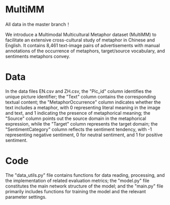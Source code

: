 # MultiMM
All data in the master branch！

We introduce a Multimodal Multicultural Metaphor dataset (MultiMM) to facilitate an extensive cross-cultural study of metaphor in Chinese and English. It contains 8,461 text-image pairs of advertisements with manual annotations of the occurrence of metaphors, target/source vocabulary, and sentiments metaphors convey.

# Data
In the data files EN.csv and ZH.csv, the "Pic_id" column identifies the unique picture identifier; the "Text" column contains the corresponding textual content; the "MetaphorOccurrence" column indicates whether the text includes a metaphor, with 0 representing literal meaning in the image and text, and 1 indicating the presence of metaphorical meaning; the "Source" column points out the source domain in the metaphorical expression, while the "Target" column represents the target domain; the "SentimentCategory" column reflects the sentiment tendency, with -1 representing negative sentiment, 0 for neutral sentiment, and 1 for positive sentiment.

# Code
The "data_utils.py" file contains functions for data reading, processing, and the implementation of related evaluation metrics; the "model.py" file constitutes the main network structure of the model; and the "main.py" file primarily includes functions for training the model and the relevant parameter settings.

